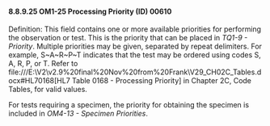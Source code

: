 #### 8.8.9.25 OM1-25 Processing Priority (ID) 00610

Definition: This field contains one or more available priorities for performing the observation or test. This is the priority that can be placed in _TQ1-9 - Priority_. Multiple priorities may be given, separated by repeat delimiters. For example, S~A~R~P~T indicates that the test may be ordered using codes S, A, R, P, or T. Refer to file:///E:\V2\v2.9%20final%20Nov%20from%20Frank\V29_CH02C_Tables.docx#HL70168[HL7 Table 0168 - Processing Priority] in Chapter 2C, Code Tables, for valid values.

For tests requiring a specimen, the priority for obtaining the specimen is included in _OM4-13 - Specimen Priorities_.
